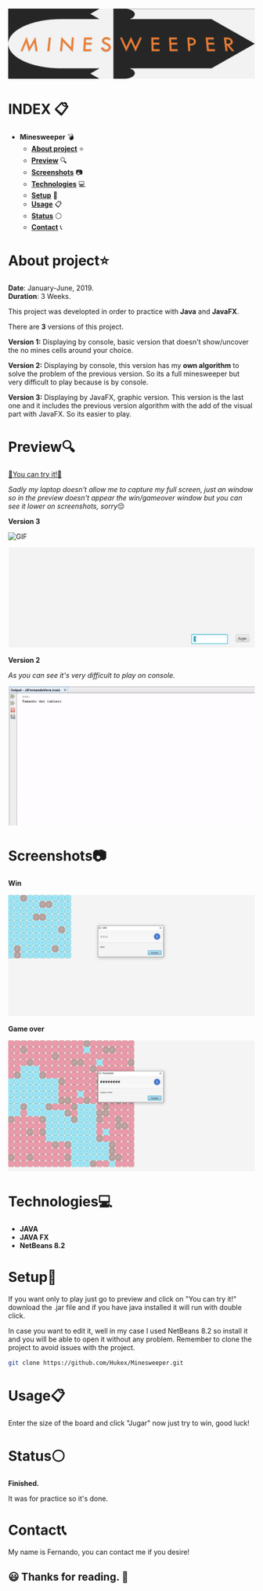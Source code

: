 ![IMG](https://github.com/Hukex/Minesweeper/blob/master/readmefiles/banner.png)

# INDEX 📋

* **Minesweeper** 💣
  + [**About project**](#about-project) ⭐
  + [**Preview**](#preview) 🔍
  + [**Screenshots**](#screenshots) 📷
  + [**Technologies**](#technologies) 💻
  + [**Setup**](#setup) 🔧
  + [**Usage**](#usage) 📋
  + [**Status**](#status) ⚪
  + [**Contact**](#contact) 📞

# About project⭐

**Date**: January-June, 2019.   
**Duration**: 3 Weeks.

This project was developted in order to practice with **Java** and **JavaFX**.

There are **3** versions of this project.

**Version 1:** Displaying by console, basic version that doesn't show/uncover the no mines cells around your choice.

**Version 2:** Displaying by console, this version has my **own algorithm** to solve the problem of the previous version. So its a full minesweeper but very difficult to play because is by console.

**Version 3:** Displaying by JavaFX, graphic version. This version is the last one and it includes the previous version algorithm with the add of the visual part with JavaFX. So its easier to play.

# Preview🔍

[💠You can try it!💠](https://github.com/Hukex/Minesweeper/blob/master/dist/J3FernandoVera.jar?raw=true)

*Sadly my laptop doesn't allow me to capture my full screen, just an window so in the preview doesn't appear the win/gameover window but you can see it lower on screenshots, sorry*😔

**Version 3**
 

![GIF](https://github.com/Hukex/Minesweeper/blob/master/readmefiles/preview.gif)

![GIF](https://github.com/Hukex/Minesweeper/blob/master/readmefiles/preview2.gif)

 **Version 2**
  
*As you can see it's very difficult to play on console.*

![GIF](https://github.com/Hukex/Minesweeper/blob/master/readmefiles/preview3.gif)

# Screenshots📷

**Win**

![GIF](https://github.com/Hukex/Minesweeper/blob/master/readmefiles/2.png)

 
**Game over**

![GIF](https://github.com/Hukex/Minesweeper/blob/master/readmefiles/1.png)

# Technologies💻

* **JAVA**
* **JAVA FX**
* **NetBeans 8.2**

# Setup🔧

If you want only to play just go to preview and click on "You can try it!" download the .jar file and if you have java installed it will run with double click.

In case you want to edit it, well in my case I used NetBeans 8.2 so install it and you will be able to open it without any problem. Remember to clone the project to avoid issues with the project.

``` bash
git clone https://github.com/Hukex/Minesweeper.git
```

# Usage📋

Enter the size of the board and click "Jugar" now just try to win, good luck! 

# Status⚪

**Finished.**

It was for practice so it's done.

# Contact📞

My name is Fernando, you can contact me if you desire!

## 😃 Thanks for reading. 👋
